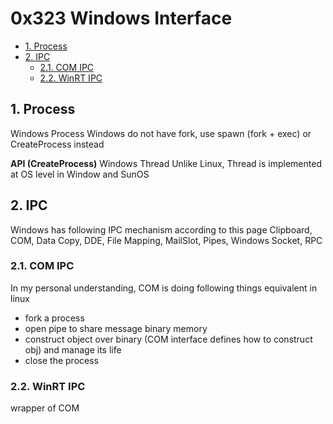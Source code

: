 # 0x323 Windows Interface

- [1. Process](#1-process)
- [2. IPC](#2-ipc)
    - [2.1. COM IPC](#21-com-ipc)
    - [2.2. WinRT IPC](#22-winrt-ipc)

## 1. Process
Windows Process
Windows do not have fork, use spawn (fork + exec) or CreateProcess instead

**API (CreateProcess)**
Windows Thread
Unlike Linux, Thread is implemented at OS level in Window and SunOS

## 2. IPC
Windows has following IPC mechanism according to this page
Clipboard, COM, Data Copy, DDE, File Mapping, MailSlot, Pipes, Windows Socket, RPC 

### 2.1. COM IPC
In my personal understanding, COM is doing following things equivalent in linux

- fork a process
- open pipe to share message binary memory
- construct object over binary (COM interface defines how to construct obj) and manage its life
- close the process
  
### 2.2. WinRT IPC
wrapper of COM